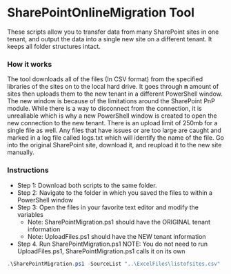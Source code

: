 # SharePointOnlineMigration Tool
These scripts allow you to transfer data from many SharePoint sites in one tenant, and output the data into a single new site on a different tenant. It keeps all folder structures intact.

### How it works
The tool downloads all of the files (In CSV format) from the specified libraries of the sites on to the local hard drive. It goes through **n** amount of sites then uploads them to the new tenant in a different PowerShell window. The new window is because of the limitations around the SharePoint PnP module. While there is a way to disconnect from the connection, it is unrealiable which is why a new PowerShell window is created to open the new connection to the new tenant. There is an upload limit of 250mb for a single file as well. Any files that have issues or are too large are caught and marked in a log file called logs.txt which will identify the name of the file. Go into the original SharePoint site, download it, and reupload it to the new site manually.  




### Instructions

* Step 1: Download both scripts to the same folder.
* Step 2: Navigate to the folder in which you saved the files to within a PowerShell window
* Step 3: Open the files in your favorite text editor and modify the variables
    * Note: SharePointMigration.ps1 should have the ORIGINAL tenant information
    * Note: UploadFiles.ps1 should have the NEW tenant information
* Step 4. Run SharePointMigration.ps1
NOTE: You do not need to run UploadFiles.ps1, SharePointMigration.ps1 calls it on its own
~~~powershell
.\SharePointMigration.ps1 -SourceList "..\ExcelFiles\listofsites.csv" 
~~~
